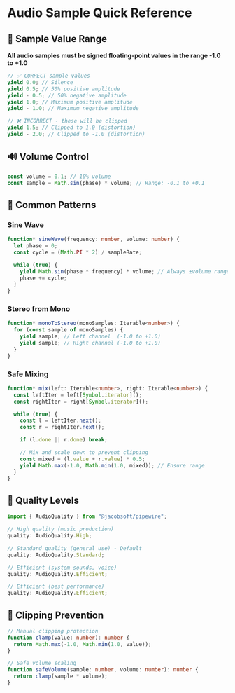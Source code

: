 # Audio Sample Quick Reference

## 📏 Sample Value Range

**All audio samples must be signed floating-point values in the range -1.0 to +1.0**

```typescript
// ✅ CORRECT sample values
yield 0.0; // Silence
yield 0.5; // 50% positive amplitude
yield - 0.5; // 50% negative amplitude
yield 1.0; // Maximum positive amplitude
yield - 1.0; // Maximum negative amplitude

// ❌ INCORRECT - these will be clipped
yield 1.5; // Clipped to 1.0 (distortion)
yield - 2.0; // Clipped to -1.0 (distortion)
```

## 🔊 Volume Control

```typescript
const volume = 0.1; // 10% volume
const sample = Math.sin(phase) * volume; // Range: -0.1 to +0.1
```

## 🎵 Common Patterns

### Sine Wave

```typescript
function* sineWave(frequency: number, volume: number) {
  let phase = 0;
  const cycle = (Math.PI * 2) / sampleRate;

  while (true) {
    yield Math.sin(phase * frequency) * volume; // Always ±volume range
    phase += cycle;
  }
}
```

### Stereo from Mono

```typescript
function* monoToStereo(monoSamples: Iterable<number>) {
  for (const sample of monoSamples) {
    yield sample; // Left channel  (-1.0 to +1.0)
    yield sample; // Right channel (-1.0 to +1.0)
  }
}
```

### Safe Mixing

```typescript
function* mix(left: Iterable<number>, right: Iterable<number>) {
  const leftIter = left[Symbol.iterator]();
  const rightIter = right[Symbol.iterator]();

  while (true) {
    const l = leftIter.next();
    const r = rightIter.next();

    if (l.done || r.done) break;

    // Mix and scale down to prevent clipping
    const mixed = (l.value + r.value) * 0.5;
    yield Math.max(-1.0, Math.min(1.0, mixed)); // Ensure range
  }
}
```

## 🎯 Quality Levels

```typescript
import { AudioQuality } from "@jacobsoft/pipewire";

// High quality (music production)
quality: AudioQuality.High;

// Standard quality (general use) - Default
quality: AudioQuality.Standard;

// Efficient (system sounds, voice)
quality: AudioQuality.Efficient;

// Efficient (best performance)
quality: AudioQuality.Efficient;
```

## 🚫 Clipping Prevention

```typescript
// Manual clipping protection
function clamp(value: number): number {
  return Math.max(-1.0, Math.min(1.0, value));
}

// Safe volume scaling
function safeVolume(sample: number, volume: number): number {
  return clamp(sample * volume);
}
```
